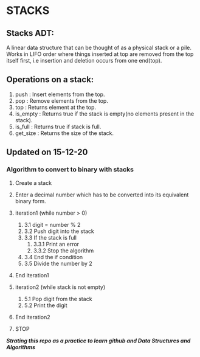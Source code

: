 # STACKS

## Stacks ADT:
A linear data structure that can be thought of as a physical stack or a pile. 
Works in LIFO order where things inserted at top are removed from the top itself first, i.e 
insertion and deletion occurs from one end(top).

## Operations on a stack:
1. push : Insert elements from the top.
2. pop : Remove elements from the top.
3. top : Returns element at the top.
4. is_empty : Returns true if the stack is empty(no elements present in the stack).
4. is_full : Returns true if stack is full.
5. get_size : Returns the size of the stack.

## Updated on 15-12-20
### Algorithm to convert to binary with stacks
   1. Create a stack
   2. Enter a decimal number which has to be converted into its equivalent binary form.
   3. iteration1 (while number > 0)
       1. 3.1 digit = number % 2
       2. 3.2 Push digit into the stack
       3. 3.3 If the stack is full
            1. 3.3.1 Print an error
            2. 3.3.2 Stop the algorithm
       4. 3.4 End the if condition
       5. 3.5 Divide the number by 2
   4. End iteration1
   
   5. iteration2 (while stack is not empty)
       1. 5.1 Pop digit from the stack
       2. 5.2 Print the digit
   6. End iteration2
   7. STOP

***Strating this repo as a practice to learn github and Data Structures and Algorithms***
